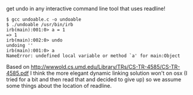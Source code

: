 get undo in any interactive command line tool that uses readline!

    $ gcc undoable.c -o undoable
    $ ./undoable /usr/bin/irb
    irb(main):001:0> a = 1
    => 1
    irb(main):002:0> undo
    undoing ''
    irb(main):001:0> a
    NameError: undefined local variable or method `a' for main:Object



Based on http://wwwold.cs.umd.edu/Library/TRs/CS-TR-4585/CS-TR-4585.pdf I think the more elegant dynamic linking solution won't on osx (I tried for a bit and then read that and decided to give up) so we assume some things about the location of readline.
